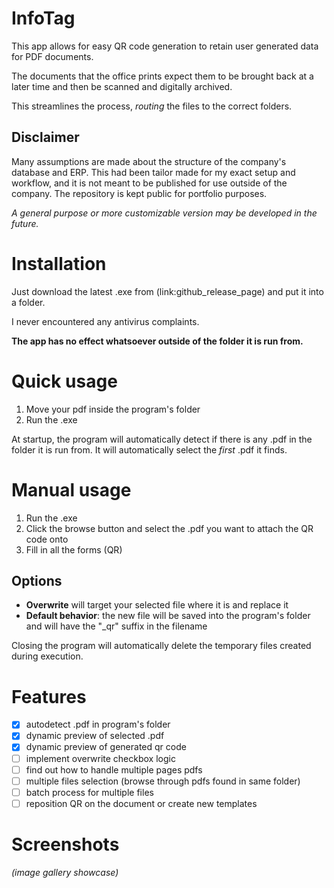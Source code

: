 # InfoTag

This app allows for easy QR code generation to retain user generated data for PDF documents.

The documents that the office prints expect them to be brought back at a later time and then be scanned and digitally archived.

This streamlines the process, *routing* the files to the correct folders. 

## Disclaimer 

Many assumptions are made about the structure of the company's database and ERP. This had been tailor made for my exact setup and workflow, and it is not meant to be published for use outside of the company. The repository is kept public for portfolio purposes.

*A general purpose or more customizable version may be developed in the future.*

# Installation

Just download the latest .exe from (link:github_release_page) and put it into a folder.

I never encountered any antivirus complaints. 

**The app has no effect whatsoever outside of the folder it is run from.**

# Quick usage

1. Move your pdf inside the program's folder
2. Run the .exe

At startup, the program will automatically detect if there is any .pdf in the folder it is run from. It will automatically select the _first_ .pdf it finds.

# Manual usage

1. Run the .exe
2. Click the browse button and select the .pdf you want to attach the QR code onto
3. Fill in all the forms (QR)

## Options

- **Overwrite** will target your selected file where it is and replace it
- **Default behavior**: the new file will be saved into the program's folder and will have the "\_qr" suffix in the filename

Closing the program will automatically delete the temporary files created during execution.

# Features

- [x] autodetect .pdf in program's folder
- [x] dynamic preview of selected .pdf
- [x] dynamic preview of generated qr code
- [ ] implement overwrite checkbox logic
- [ ] find out how to handle multiple pages pdfs
- [ ] multiple files selection (browse through pdfs found in same folder)
- [ ] batch process for multiple files
- [ ] reposition QR on the document or create new templates

# Screenshots

*(image gallery showcase)*
